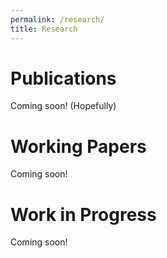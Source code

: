 ```yaml
---
permalink: /research/
title: Research
---
```


# Publications

Coming soon! (Hopefully)

# Working Papers

Coming soon!


# Work in Progress

Coming soon!
